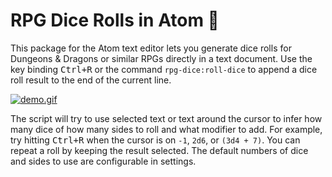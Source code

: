 # RPG Dice Rolls in Atom 🎲

This package for the Atom text editor lets you generate dice rolls for Dungeons & Dragons or similar RPGs directly in a text document. Use the key binding <kbd class="platform-all">Ctrl+R</kbd> or the command `rpg-dice:roll-dice` to append a dice roll result to the end of the current line.

<a href="https://raw.githubusercontent.com/akstuhl/rpg-dice/main/asset/demo.gif" target="_blank">![demo.gif](https://raw.githubusercontent.com/akstuhl/rpg-dice/main/asset/demo.gif)</a>

The script will try to use selected text or text around the cursor to infer how many dice of how many sides to roll and what modifier to add. For example, try hitting <kbd class="platform-all">Ctrl+R</kbd> when the cursor is on `-1`, `2d6`, or `(3d4 + 7)`. You can repeat a roll by keeping the result selected. The default numbers of dice and sides to use are configurable in settings.
